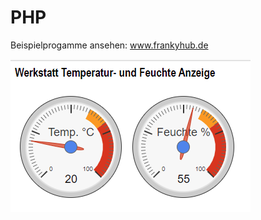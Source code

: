 # PHP


Beispielprogamme ansehen: www.frankyhub.de


![image](https://github.com/frankyhub/png/blob/master/Werkstatt.png)
